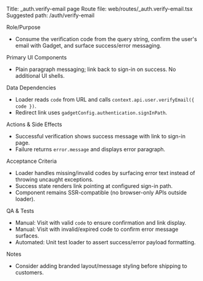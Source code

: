 Title: _auth.verify-email page
Route file: web/routes/_auth.verify-email.tsx
Suggested path: /auth/verify-email

Role/Purpose
- Consume the verification code from the query string, confirm the user's email with Gadget, and surface success/error messaging.

Primary UI Components
- Plain paragraph messaging; link back to sign-in on success. No additional UI shells.

Data Dependencies
- Loader reads `code` from URL and calls `context.api.user.verifyEmail({ code })`.
- Redirect link uses `gadgetConfig.authentication.signInPath`.

Actions & Side Effects
- Successful verification shows success message with link to sign-in page.
- Failure returns `error.message` and displays error paragraph.

Acceptance Criteria
- Loader handles missing/invalid codes by surfacing error text instead of throwing uncaught exceptions.
- Success state renders link pointing at configured sign-in path.
- Component remains SSR-compatible (no browser-only APIs outside loader).

QA & Tests
- Manual: Visit with valid `code` to ensure confirmation and link display.
- Manual: Visit with invalid/expired code to confirm error message surfaces.
- Automated: Unit test loader to assert success/error payload formatting.

Notes
- Consider adding branded layout/message styling before shipping to customers.
